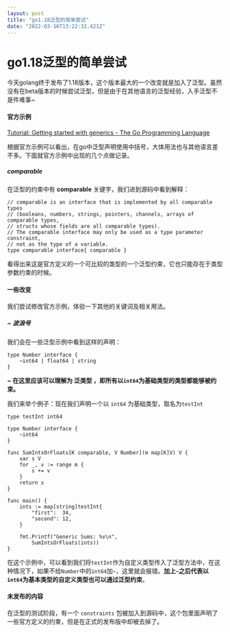 ```yaml
---
layout: post
title: "go1.18泛型的简单尝试"
date: "2022-03-16T13:22:32.421Z"
---
```

go1.18泛型的简单尝试
=============

今天golang终于发布了1.18版本，这个版本最大的一个改变就是加入了泛型。虽然没有在beta版本的时候尝试泛型，但是由于在其他语言的泛型经验，入手泛型不是件难事~

#### 官方示例

[Tutorial: Getting started with generics - The Go Programming Language](https://go.dev/doc/tutorial/generics)

根据官方示例可以看出，在go中泛型声明使用中括号，大体用法也与其他语言差不多。下面就官方示例中出现的几个点做记录。

##### comparable

在泛型的约束中有 **comparable** 关键字，我们进到源码中看到解释：

    // comparable is an interface that is implemented by all comparable types
    // (booleans, numbers, strings, pointers, channels, arrays of comparable types,
    // structs whose fields are all comparable types).
    // The comparable interface may only be used as a type parameter constraint,
    // not as the type of a variable.
    type comparable interface{ comparable }
    

看得出来这是官方定义的一个可比较的类型的一个泛型约束，它也只能存在于类型参数约束的时候。

#### 一些改变

我们尝试修改官方示例，体验一下其他的关键词及相关用法。

##### ~ 波浪号

我们会在一些泛型示例中看到这样的声明：

    type Number interface {
    	~int64 | float64 | string
    }
    

**~ 在这里应该可以理解为 泛类型 ，即所有以`int64`为基础类型的类型都能够被约束。**

我们来举个例子：现在我们声明一个以 `int64` 为基础类型，取名为`testInt`

    type testInt int64
    
    type Number interface {
    	~int64
    }
    
    func SumIntsOrFloats[K comparable, V Number](m map[K]V) V {
    	var s V
    	for _, v := range m {
    		s += v
    	}
    	return s
    }
    
    func main() {
    	ints := map[string]testInt{
    		"first":  34,
    		"second": 12,
    	}
    
    	fmt.Printf("Generic Sums: %v\n",
    		SumIntsOrFloats(ints))
    }
    

在这个示例中，可以看到我们将`testInt`作为自定义类型传入了泛型方法中，在这种情况下，如果不给`Number`中的`int64`加`~`，这里就会报错。**加上`~`之后代表以`int64`为基本类型的自定义类型也可以通过泛型约束**。

#### 未发布的内容

在泛型的测试阶段，有一个 `constraints` 包被加入到源码中，这个包里面声明了一些官方定义的约束，但是在正式的发布版中却被去掉了。